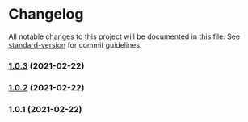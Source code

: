 # Changelog

All notable changes to this project will be documented in this file. See [standard-version](https://github.com/conventional-changelog/standard-version) for commit guidelines.

### [1.0.3](https://github.com/RazerMoon/expo-license-list/compare/v1.0.2...v1.0.3) (2021-02-22)

### [1.0.2](https://github.com/RazerMoon/expo-license-list/compare/v1.0.1...v1.0.2) (2021-02-22)

### 1.0.1 (2021-02-22)
